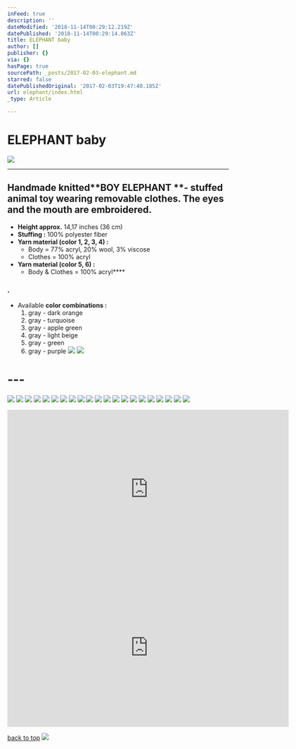 ```yaml
---
inFeed: true
description: ''
dateModified: '2018-11-14T00:29:12.219Z'
datePublished: '2018-11-14T00:29:14.063Z'
title: ELEPHANT baby
author: []
publisher: {}
via: {}
hasPage: true
sourcePath: _posts/2017-02-03-elephant.md
starred: false
datePublishedOriginal: '2017-02-03T19:47:40.185Z'
url: elephant/index.html
_type: Article

---
```

# ELEPHANT baby
![](https://the-grid-user-content.s3-us-west-2.amazonaws.com/425718b0-b766-4f24-b2ef-e7cbc1c46711.jpg)

---

## Handmade knitted**BOY ELEPHANT **- stuffed animal toy wearing removable clothes. The eyes and the mouth are embroidered.

* **Height approx.** 14,17 inches (36 cm)
* **Stuffing :** 100% polyester fiber
* **Yarn material (color 1, 2, 3, 4) :**
  * Body = 77% acryl, 20% wool, 3% viscose 
  * Clothes = 100% acryl 
* **Yarn material (color 5, 6) :**
  * Body & Clothes = 100% acryl****

### .

* Available **color combinations :**
  1. gray - dark orange
  2. gray - turquoise
  3. gray - apple green
  4. gray - light beige
  5. gray - green
  6. gray - purple
![](https://the-grid-user-content.s3-us-west-2.amazonaws.com/04157ce6-71ae-4808-803f-7cfbefcae05e.jpg)
![](https://the-grid-user-content.s3-us-west-2.amazonaws.com/162c1ca4-4e03-4aa1-8764-31fbc0b1bad0.jpg)

# ---
![](https://the-grid-user-content.s3-us-west-2.amazonaws.com/e0190935-fa5c-4d1a-807b-d3062d0b12f4.jpg)
![](https://the-grid-user-content.s3-us-west-2.amazonaws.com/bf4da5be-9506-48e3-ae40-d888c1425ad9.jpg)
![](https://the-grid-user-content.s3-us-west-2.amazonaws.com/ec4186c9-4705-4e04-ad9d-d9ef3f6c809a.jpg)
![](https://the-grid-user-content.s3-us-west-2.amazonaws.com/3108d983-1c1c-4c7a-a85e-ce078dcfdebf.jpg)
![](https://the-grid-user-content.s3-us-west-2.amazonaws.com/b43da7bc-90ec-4eaf-abe2-7f4dfa1f81d3.jpg)
![](https://the-grid-user-content.s3-us-west-2.amazonaws.com/697d33e4-b43f-4175-9ac3-fcb711e7e1fb.jpg)
![](https://the-grid-user-content.s3-us-west-2.amazonaws.com/6e3958ed-5386-4513-b0f4-bd1730f17673.jpg)
![](https://the-grid-user-content.s3-us-west-2.amazonaws.com/6bf8c486-9f1e-4b6a-bdef-6998fac75f2b.jpg)
![](https://the-grid-user-content.s3-us-west-2.amazonaws.com/23924d5a-c4fe-4ea4-8fbe-ce3f2504ba96.jpg)
![](https://the-grid-user-content.s3-us-west-2.amazonaws.com/f87dadd0-ee94-4df5-a26e-8a0feb634df5.jpg)
![](https://the-grid-user-content.s3-us-west-2.amazonaws.com/d929ccfc-08d9-4e46-b525-956959134d90.jpg)
![](https://the-grid-user-content.s3-us-west-2.amazonaws.com/cc1980f2-5976-4ced-ada0-12fb50b730c7.jpg)
![](https://the-grid-user-content.s3-us-west-2.amazonaws.com/aa04beda-6a84-4bb7-86d4-c089b6aaa2d4.jpg)
![](https://the-grid-user-content.s3-us-west-2.amazonaws.com/b0c5a1af-210d-408e-b5fb-3e4538a03edf.jpg)
![](https://the-grid-user-content.s3-us-west-2.amazonaws.com/e2057c56-62ec-4e5d-a9cc-1f7111f926f8.jpg)
![](https://the-grid-user-content.s3-us-west-2.amazonaws.com/481ea32e-294d-45e2-b72e-32e124abf5b3.jpg)
![](https://the-grid-user-content.s3-us-west-2.amazonaws.com/e8437f61-48b4-4e6d-a41f-197c27a8664a.jpg)
![](https://the-grid-user-content.s3-us-west-2.amazonaws.com/7e94565d-0705-47d2-8eb7-8e47597b98bd.jpg)
![](https://the-grid-user-content.s3-us-west-2.amazonaws.com/3bf725a9-9bbd-44d3-9498-c325a56542d0.jpg)
![](https://the-grid-user-content.s3-us-west-2.amazonaws.com/637b829d-1d3f-498d-bc24-cdaa8a3440aa.jpg)
![](https://the-grid-user-content.s3-us-west-2.amazonaws.com/7b96965d-835c-40fd-9bed-12f282563495.jpg)

<iframe src="https://cdn.embedly.com/widgets/media.html?src=https%3A%2F%2Fwww.youtube.com%2Fembed%2FSNggmeilXDQ%3Ffeature%3Doembed&amp;url=http%3A%2F%2Fwww.youtube.com%2Fwatch%3Fv%3DSNggmeilXDQ&amp;image=https%3A%2F%2Fi.ytimg.com%2Fvi%2FSNggmeilXDQ%2Fhqdefault.jpg&amp;key=a715cf41cc93453ca338d350cd26f87b&amp;type=text%2Fhtml&amp;schema=youtube" width="640" height="360" scrolling="no" frameborder="0" allowfullscreen="" style=""></iframe>

<iframe src="https://cdn.embedly.com/widgets/media.html?src=https%3A%2F%2Fwww.youtube.com%2Fembed%2FbTvWJngyy8A%3Ffeature%3Doembed&amp;url=http%3A%2F%2Fwww.youtube.com%2Fwatch%3Fv%3DbTvWJngyy8A&amp;image=https%3A%2F%2Fi.ytimg.com%2Fvi%2FbTvWJngyy8A%2Fhqdefault.jpg&amp;key=a715cf41cc93453ca338d350cd26f87b&amp;type=text%2Fhtml&amp;schema=youtube" width="640" height="360" scrolling="no" frameborder="0" allowfullscreen="" style=""></iframe>

[back to top][0]
![](https://the-grid-user-content.s3-us-west-2.amazonaws.com/0073e75c-5096-4f79-8cdf-a7dfa35c00a7.jpg)

[0]: https://thegrid.ai/lgsignd/elephant